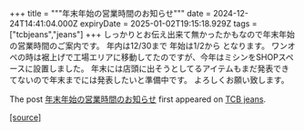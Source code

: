 +++
title = """年末年始の営業時間のお知らせ"""
date = 2024-12-24T14:41:04.000Z
expiryDate = 2025-01-02T19:15:18.929Z
tags = ["tcbjeans","jeans"]
+++
しっかりとお伝え出来て無かったかもなので年末年始の営業時間のご案内です。 年内は12/30まで 年始は1/2から となります。 ワンオペの時は裾上げで工場エリアに移動してたのですが、今年はミシンをSHOPスペースに設置しました。 年末には店頭に出そうとしてるアイテムもまだ発表できてないので年末までには発表したいと準備中です。 よろしくお願い致します。

The post [年末年始の営業時間のお知らせ](http://tcbjeans.com/2024/12/24/50520) first appeared on [TCB jeans](http://tcbjeans.com).

[[source]](http://tcbjeans.com/2024/12/24/50520)
